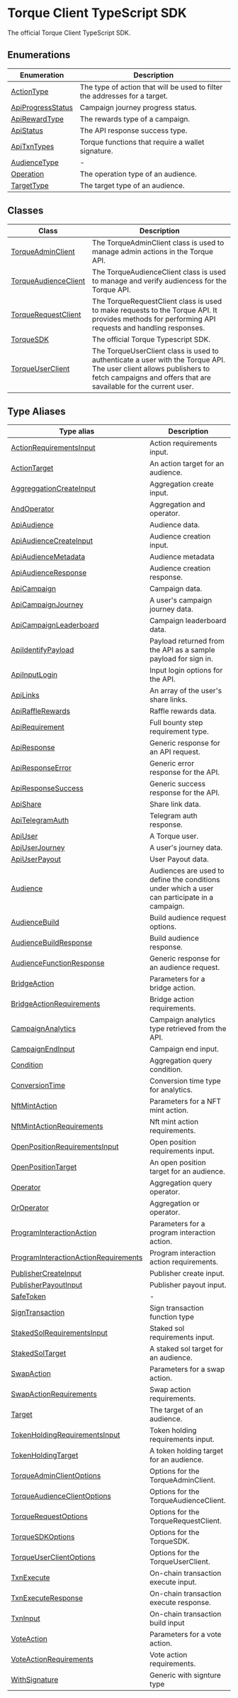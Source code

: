 # Torque Client TypeScript SDK

The official Torque Client TypeScript SDK.

## Enumerations

| Enumeration | Description |
| ------ | ------ |
| [ActionType](enumerations/ActionType.md) | The type of action that will be used to filter the addresses for a target. |
| [ApiProgressStatus](enumerations/ApiProgressStatus.md) | Campaign journey progress status. |
| [ApiRewardType](enumerations/ApiRewardType.md) | The rewards type of a campaign. |
| [ApiStatus](enumerations/ApiStatus.md) | The API response success type. |
| [ApiTxnTypes](enumerations/ApiTxnTypes.md) | Torque functions that require a wallet signature. |
| [AudienceType](enumerations/AudienceType.md) | - |
| [Operation](enumerations/Operation.md) | The operation type of an audience. |
| [TargetType](enumerations/TargetType.md) | The target type of an audience. |

## Classes

| Class | Description |
| ------ | ------ |
| [TorqueAdminClient](classes/TorqueAdminClient.md) | The TorqueAdminClient class is used to manage admin actions in the Torque API. |
| [TorqueAudienceClient](classes/TorqueAudienceClient.md) | The TorqueAudienceClient class is used to manage and verify audiencess for the Torque API. |
| [TorqueRequestClient](classes/TorqueRequestClient.md) | The TorqueRequestClient class is used to make requests to the Torque API. It provides methods for performing API requests and handling responses. |
| [TorqueSDK](classes/TorqueSDK.md) | The official Torque Typescript SDK. |
| [TorqueUserClient](classes/TorqueUserClient.md) | The TorqueUserClient class is used to authenticate a user with the Torque API. The user client allows publishers to fetch campaigns and offers that are savailable for the current user. |

## Type Aliases

| Type alias | Description |
| ------ | ------ |
| [ActionRequirementsInput](type-aliases/ActionRequirementsInput.md) | Action requirements input. |
| [ActionTarget](type-aliases/ActionTarget.md) | An action target for an audience. |
| [AggreggationCreateInput](type-aliases/AggreggationCreateInput.md) | Aggregation create input. |
| [AndOperator](type-aliases/AndOperator.md) | Aggregation and operator. |
| [ApiAudience](type-aliases/ApiAudience.md) | Audience data. |
| [ApiAudienceCreateInput](type-aliases/ApiAudienceCreateInput.md) | Audience creation input. |
| [ApiAudienceMetadata](type-aliases/ApiAudienceMetadata.md) | Audience metadata |
| [ApiAudienceResponse](type-aliases/ApiAudienceResponse.md) | Audience creation response. |
| [ApiCampaign](type-aliases/ApiCampaign.md) | Campaign data. |
| [ApiCampaignJourney](type-aliases/ApiCampaignJourney.md) | A user's campaign journey data. |
| [ApiCampaignLeaderboard](type-aliases/ApiCampaignLeaderboard.md) | Campaign leaderboard data. |
| [ApiIdentifyPayload](type-aliases/ApiIdentifyPayload.md) | Payload returned from the API as a sample payload for sign in. |
| [ApiInputLogin](type-aliases/ApiInputLogin.md) | Input login options for the API. |
| [ApiLinks](type-aliases/ApiLinks.md) | An array of the user's share links. |
| [ApiRaffleRewards](type-aliases/ApiRaffleRewards.md) | Raffle rewards data. |
| [ApiRequirement](type-aliases/ApiRequirement.md) | Full bounty step requirement type. |
| [ApiResponse](type-aliases/ApiResponse.md) | Generic response for an API request. |
| [ApiResponseError](type-aliases/ApiResponseError.md) | Generic error response for the API. |
| [ApiResponseSuccess](type-aliases/ApiResponseSuccess.md) | Generic success response for the API. |
| [ApiShare](type-aliases/ApiShare.md) | Share link data. |
| [ApiTelegramAuth](type-aliases/ApiTelegramAuth.md) | Telegram auth response. |
| [ApiUser](type-aliases/ApiUser.md) | A Torque user. |
| [ApiUserJourney](type-aliases/ApiUserJourney.md) | A user's journey data. |
| [ApiUserPayout](type-aliases/ApiUserPayout.md) | User Payout data. |
| [Audience](type-aliases/Audience.md) | Audiences are used to define the conditions under which a user can participate in a campaign. |
| [AudienceBuild](type-aliases/AudienceBuild.md) | Build audience request options. |
| [AudienceBuildResponse](type-aliases/AudienceBuildResponse.md) | Build audience response. |
| [AudienceFunctionResponse](type-aliases/AudienceFunctionResponse.md) | Generic response for an audience request. |
| [BridgeAction](type-aliases/BridgeAction.md) | Parameters for a bridge action. |
| [BridgeActionRequirements](type-aliases/BridgeActionRequirements.md) | Bridge action requirements. |
| [CampaignAnalytics](type-aliases/CampaignAnalytics.md) | Campaign analytics type retrieved from the API. |
| [CampaignEndInput](type-aliases/CampaignEndInput.md) | Campaign end input. |
| [Condition](type-aliases/Condition.md) | Aggregation query condition. |
| [ConversionTime](type-aliases/ConversionTime.md) | Conversion time type for analytics. |
| [NftMintAction](type-aliases/NftMintAction.md) | Parameters for a NFT mint action. |
| [NftMintActionRequirements](type-aliases/NftMintActionRequirements.md) | Nft mint action requirements. |
| [OpenPositionRequirementsInput](type-aliases/OpenPositionRequirementsInput.md) | Open position requirements input. |
| [OpenPositionTarget](type-aliases/OpenPositionTarget.md) | An open position target for an audience. |
| [Operator](type-aliases/Operator.md) | Aggregation query operator. |
| [OrOperator](type-aliases/OrOperator.md) | Aggregation or operator. |
| [ProgramInteractionAction](type-aliases/ProgramInteractionAction.md) | Parameters for a program interaction action. |
| [ProgramInteractionActionRequirements](type-aliases/ProgramInteractionActionRequirements.md) | Program interaction action requirements. |
| [PublisherCreateInput](type-aliases/PublisherCreateInput.md) | Publisher create input. |
| [PublisherPayoutInput](type-aliases/PublisherPayoutInput.md) | Publisher payout input. |
| [SafeToken](type-aliases/SafeToken.md) | - |
| [SignTransaction](type-aliases/SignTransaction.md) | Sign transaction function type |
| [StakedSolRequirementsInput](type-aliases/StakedSolRequirementsInput.md) | Staked sol requirements input. |
| [StakedSolTarget](type-aliases/StakedSolTarget.md) | A staked sol target for an audience. |
| [SwapAction](type-aliases/SwapAction.md) | Parameters for a swap action. |
| [SwapActionRequirements](type-aliases/SwapActionRequirements.md) | Swap action requirements. |
| [Target](type-aliases/Target.md) | The target of an audience. |
| [TokenHoldingRequirementsInput](type-aliases/TokenHoldingRequirementsInput.md) | Token holding requirements input. |
| [TokenHoldingTarget](type-aliases/TokenHoldingTarget.md) | A token holding target for an audience. |
| [TorqueAdminClientOptions](type-aliases/TorqueAdminClientOptions.md) | Options for the TorqueAdminClient. |
| [TorqueAudienceClientOptions](type-aliases/TorqueAudienceClientOptions.md) | Options for the TorqueAudienceClient. |
| [TorqueRequestOptions](type-aliases/TorqueRequestOptions.md) | Options for the TorqueRequestClient. |
| [TorqueSDKOptions](type-aliases/TorqueSDKOptions.md) | Options for the TorqueSDK. |
| [TorqueUserClientOptions](type-aliases/TorqueUserClientOptions.md) | Options for the TorqueUserClient. |
| [TxnExecute](type-aliases/TxnExecute.md) | On-chain transaction execute input. |
| [TxnExecuteResponse](type-aliases/TxnExecuteResponse.md) | On-chain transaction execute response. |
| [TxnInput](type-aliases/TxnInput.md) | On-chain transaction build input |
| [VoteAction](type-aliases/VoteAction.md) | Parameters for a vote action. |
| [VoteActionRequirements](type-aliases/VoteActionRequirements.md) | Vote action requirements. |
| [WithSignature](type-aliases/WithSignature.md) | Generic with signture type |
